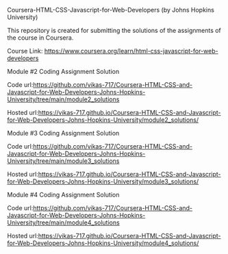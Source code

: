 Coursera-HTML-CSS-Javascript-for-Web-Developers (by Johns Hopkins University)

This repository is created for submitting the solutions of the assignments of the course in Coursera.

Course Link: https://www.coursera.org/learn/html-css-javascript-for-web-developers

Module #2 Coding Assignment Solution

Code url:https://github.com/vikas-717/Coursera-HTML-CSS-and-Javascript-for-Web-Developers-Johns-Hopkins-University/tree/main/module2_solutions

Hosted url:https://vikas-717.github.io/Coursera-HTML-CSS-and-Javascript-for-Web-Developers-Johns-Hopkins-University/module2_solutions/

Module #3 Coding Assignment Solution

Code url:https://github.com/vikas-717/Coursera-HTML-CSS-and-Javascript-for-Web-Developers-Johns-Hopkins-University/tree/main/module3_solutions

Hosted url:https://vikas-717.github.io/Coursera-HTML-CSS-and-Javascript-for-Web-Developers-Johns-Hopkins-University/module3_solutions/

Module #4 Coding Assignment Solution

Code url:https://github.com/vikas-717/Coursera-HTML-CSS-and-Javascript-for-Web-Developers-Johns-Hopkins-University/tree/main/module4_solutions

Hosted url:https://vikas-717.github.io/Coursera-HTML-CSS-and-Javascript-for-Web-Developers-Johns-Hopkins-University/module4_solutions/

